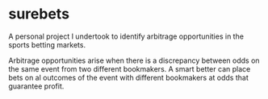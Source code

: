 # surebets
A personal project I undertook to identify arbitrage opportunities in the sports betting markets.

Arbitrage opportunities arise when there is a discrepancy between odds on the same event from two different bookmakers. A smart better can place bets on al outcomes of the event with different bookmakers at odds that guarantee profit.
